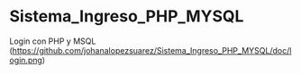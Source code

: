 # Sistema_Ingreso_PHP_MYSQL
Login con PHP y MSQL
(https://github.com/johanalopezsuarez/Sistema_Ingreso_PHP_MYSQL/doc/login.png)

